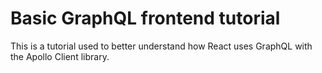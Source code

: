 # Basic GraphQL frontend tutorial

This is a tutorial used to better understand how React uses GraphQL with the Apollo Client library.
